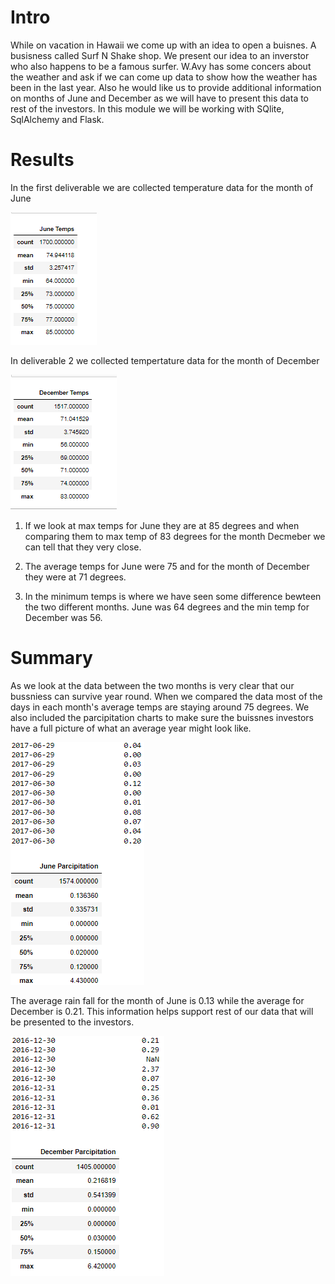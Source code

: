 # Intro 
While on vacation in Hawaii we come up with an idea to open a buisnes. A busisness called Surf N Shake shop. We present our idea to an inverstor who also happens to be a famous surfer. W.Avy has some concers about the weather and ask if we can come up data to show how the weather has been in the last year. Also he would like us to provide additional information on months of June and December as we will have to present this data to rest of the investors. In this module we will be working with SQlite, SqlAlchemy and Flask. 

# Results
In the first deliverable we are collected temperature data for the month of June

![Code1](Resources/June_Temps.png)

In deliverable 2 we collected tempertature data for the month of December

![Code1](Resources/December_Temps.png)

1. If we look at max temps for June they are at 85 degrees and when comparing them to max temp of 83 degrees for the month Decmeber we can tell that they very close. 

2. The average temps for June were 75 and for the month of December they were at 71 degrees.

3. In the minimum temps is where we have seen some difference bewteen the two different months.  June was 64 degrees and the min temp for December was 56. 

# Summary
As we look at the data between the two months is very clear that our bussniess can survive year round. When we compared the data most of the days in each month's average temps are staying around 75 degrees. We also included the parcipitation charts to make sure the buissnes investors have a full picture of what an average year might look like. 

![Code1](Resources/June_prcp.png)

The average rain fall for the month of June is 0.13 while the average for December is 0.21. This information helps support rest of our data that will be presented to the investors.   

![Code1](Resources/Dec_prcp.png)